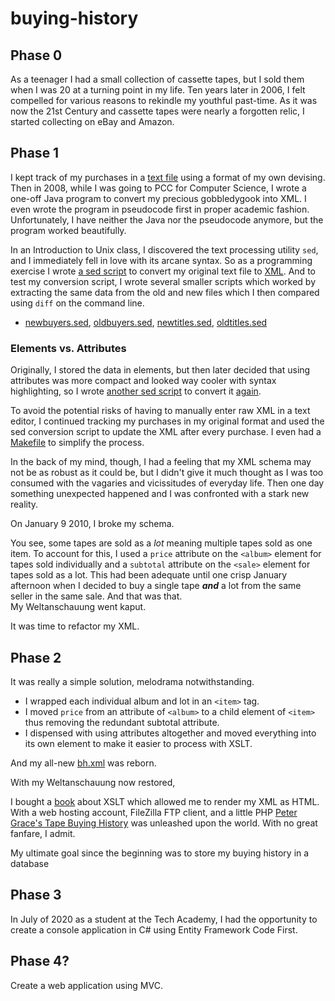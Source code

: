 # buying-history  
## Phase 0
As a teenager I had a small collection of cassette tapes, but I sold them when I was 20 at a turning point in my life. Ten years later in 2006, I felt compelled for various reasons to rekindle my youthful past-time. As it was now the 21st Century and cassette tapes were nearly a forgotten relic, I started collecting on eBay and Amazon.

## Phase 1
I kept track of my purchases in a [text file][2] using a format of my own devising. Then in 2008, while I was going to PCC for Computer Science, I wrote a one-off Java program to convert my precious gobbledygook into XML. I even wrote the program in pseudocode first in proper academic fashion. Unfortunately, I have neither the Java nor the pseudocode anymore, but the program worked beautifully. 

In an Introduction to Unix class, I discovered the text processing utility `sed`, and I immediately fell in love with its arcane syntax. So as a programming exercise I wrote [a sed script][3] to convert my original text file to [XML][4]. And to test my conversion script, I wrote several smaller scripts which worked by extracting the same data from the old and new files which I then compared using `diff` on the command line.
- [newbuyers.sed](legacy_files/newbuyers.sed), [oldbuyers.sed](legacy_files/oldbuyers.sed), [newtitles.sed](legacy_files/newtitles.sed), [oldtitles.sed](legacy_files/oldtitles.sed)   

### Elements vs. Attributes
Originally, I stored the data in elements, but then later decided that using attributes was more compact and looked way cooler with syntax highlighting, so I wrote [another sed script][5] to convert it [again][6].

To avoid the potential risks of having to manually enter raw XML in a text editor, I continued tracking my purchases in my original format and used the sed conversion script to update the XML after every purchase. I even had a [Makefile][7] to simplify the process. 

In the back of my mind, though, I had a feeling that my XML schema may not be as robust as it could be, but I didn't give it much thought as I was too consumed with the vagaries and vicissitudes of everyday life. Then one day something unexpected happened and I was confronted with a stark new reality.

On January 9 2010, I broke my schema.

You see, some tapes are sold as a *lot* meaning multiple tapes sold as one item. To account for this, I used a `price` attribute on the `<album>` element for tapes sold individually and a `subtotal` attribute on the `<sale>` element for tapes sold as a lot. This had been adequate until one crisp January afternoon when I decided to buy a single tape ***and*** a lot from the same seller in the same sale.  And that was that.   
My Weltanschauung went kaput.

It was time to refactor my XML.

## Phase 2

It was really a simple solution, melodrama notwithstanding.   
- I wrapped each individual album and lot in an `<item>` tag. 
- I moved `price` from an attribute of `<album>` to a child element of `<item>` thus removing the redundant subtotal attribute. 
- I dispensed with using attributes altogether and moved everything into its own element to make it easier to process with XSLT.

And my all-new [bh.xml][8] was reborn.

With my Weltanschauung now restored, 

I bought a [book][1] about XSLT which allowed me to render my XML as HTML. With a web hosting account, FileZilla FTP client, and a little PHP [Peter Grace's Tape Buying History][9] was unleashed upon the world. With no great fanfare, I admit.

My ultimate goal since the beginning was to store my buying history in a database

## Phase 3

In July of 2020 as a student at the Tech Academy, I had the opportunity to create a console application in C# using Entity Framework Code First. 

## Phase 4? 

Create a web application using MVC.


[1]: <https://www.amazon.com/XSLT-Working-Khun-Yee-Fung/dp/0201711036/> "XSLT: Working with XML and HTML by Khun Yee Fung" 
[2]: <legacy_files/Buyinghistory.txt> "Buyinghistory.txt"
[3]: <legacy_files/convertbh.sed1> "converbh.sed1"
[4]: <legacy_files/bh1.xml> "bh1.xml"
[5]: <legacy_files/convertbh.sed2> "converbh.sed2"
[6]: <legacy_files/bh.xml> "Buyinghistory in XML w/ attributes"
[7]: <legacy_files/Makefile> "Makefile"
[8]: <Buyinghistory.xml> "bh.xml"
[9]: <https://petergrace.site/buying-history/> "Peter Grace's Tape Buying History"
[10]: <legacy_files/albumsby> "Print albums by band"
